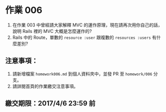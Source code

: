 # 作業 006

1. 在作業 003 中曾經請大家解釋 MVC 的運作原理，現在請再次用你自己的話，說明 Rails 裡的 MVC 大概是怎麼運作的?
2. Rails 中的 Route，單數的 `resource :user` 跟複數的 `resources :users` 有什麼差別?

## 注意事項：

1. 請新增檔案 `homework006.md` 到個人資料夾中，並發 PR 至 `homework/006` 分支。
2. 請詳閱首頁的作業繳交注意事項。

## 繳交期限：2017/4/6 23:59 前

